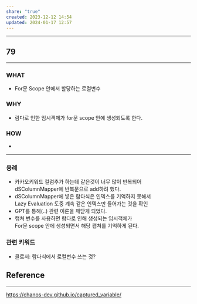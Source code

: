 ```yaml
---
share: "true"
created: 2023-12-12 14:54
updated: 2024-01-17 12:57
---
```


---
## 79
---
### WHAT
- For문 Scope 안에서 할당하는 로컬변수
### WHY
- 람다로 인한 임시객체가 for문 scope 안에 생성되도록 한다.
### HOW
- 
---


### 용례
- 카카오키워드 컬럼추가 하는데 같은것이 너무 많이 반복되어  
  dSColumnMapper에 반복문으로 add하려 했다.
- dSColumnMapper에 넣은 람다식은 인덱스를 기억하지 못해서  
  Lazy Evaluation 도중 계속 같은 인덱스만 들어가는 것을 확인
- GPT를 통해(..) 관련 이론을 깨닫게 되었다.
- 캡쳐 변수를 사용하면 람다로 인해 생성되는 임시객체가  
  For문 scope 안에 생성되면서 해당 캡쳐를 기억하게 된다.



### 관련 키워드
- 클로저: 람다식에서 로컬변수 쓰는 것?

## Reference
---
https://chanos-dev.github.io/captured_variable/